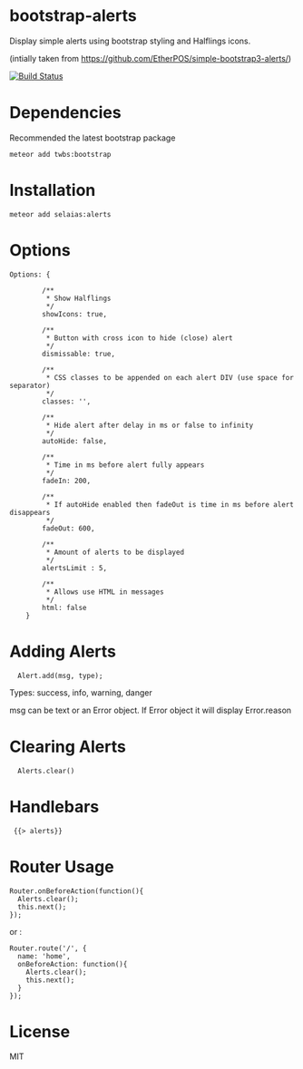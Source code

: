 # bootstrap-alerts

Display simple alerts using bootstrap styling and Halflings icons.

(intially taken from https://github.com/EtherPOS/simple-bootstrap3-alerts/)


[![Build Status](https://travis-ci.org/selaias/bootstrap-alerts.png)](https://travis-ci.org/selaias/bootstrap-alerts)


# Dependencies


Recommended the latest bootstrap package

```
meteor add twbs:bootstrap
```

# Installation

    meteor add selaias:alerts

# Options 

```
Options: {

        /**
         * Show Halflings
         */
        showIcons: true,

        /**
         * Button with cross icon to hide (close) alert
         */
        dismissable: true,

        /**
         * CSS classes to be appended on each alert DIV (use space for separator)
         */
        classes: '',

        /**
         * Hide alert after delay in ms or false to infinity
         */
        autoHide: false,

        /**
         * Time in ms before alert fully appears
         */
        fadeIn: 200,

        /**
         * If autoHide enabled then fadeOut is time in ms before alert disappears
         */
        fadeOut: 600,

        /**
         * Amount of alerts to be displayed
         */
        alertsLimit : 5,

        /**
         * Allows use HTML in messages
         */
        html: false
    }
```

# Adding Alerts

```
  Alert.add(msg, type);

```

Types: success, info, warning, danger

msg can be text or an Error object.  If Error object it will display Error.reason

# Clearing Alerts

```
  Alerts.clear()
```

# Handlebars

```
 {{> alerts}}
```

# Router Usage
 
```
Router.onBeforeAction(function(){
  Alerts.clear();
  this.next();
});
```

or :
```
Router.route('/', {
  name: 'home',
  onBeforeAction: function(){
    Alerts.clear();
    this.next();
  }
});
```

# License
MIT
